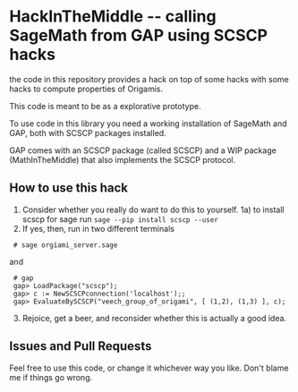 # HackInTheMiddle -- calling SageMath from GAP using SCSCP hacks

the code in this repository provides a hack on top of some hacks with some hacks
to compute properties of Origamis.

This code is meant to be as a explorative prototype.

To use code in this library you need a working installation of SageMath and GAP,
both with SCSCP packages installed.

GAP comes with an SCSCP package (called SCSCP) and a WIP package
(MathInTheMiddle) that also implements the SCSCP protocol.

## How to use this hack

 1) Consider whether you really do want to do this to yourself.
 1a) to install scscp for sage run `sage --pip install scscp --user`
 2) If yes, then, run in two different terminals
 ```
  # sage orgiami_server.sage
 ```
 and
 ```
  # gap
  gap> LoadPackage("scscp");
  gap> c := NewSCSCPconnection('localhost');;
  gap> EvaluateBySCSCP("veech_group_of_origami", [ (1,2), (1,3) ], c);
```
 3) Rejoice, get a beer, and reconsider whether this is actually a good idea.
 
## Issues and Pull Requests

Feel free to use this code, or change it whichever way you like. Don't blame me
if things go wrong.
